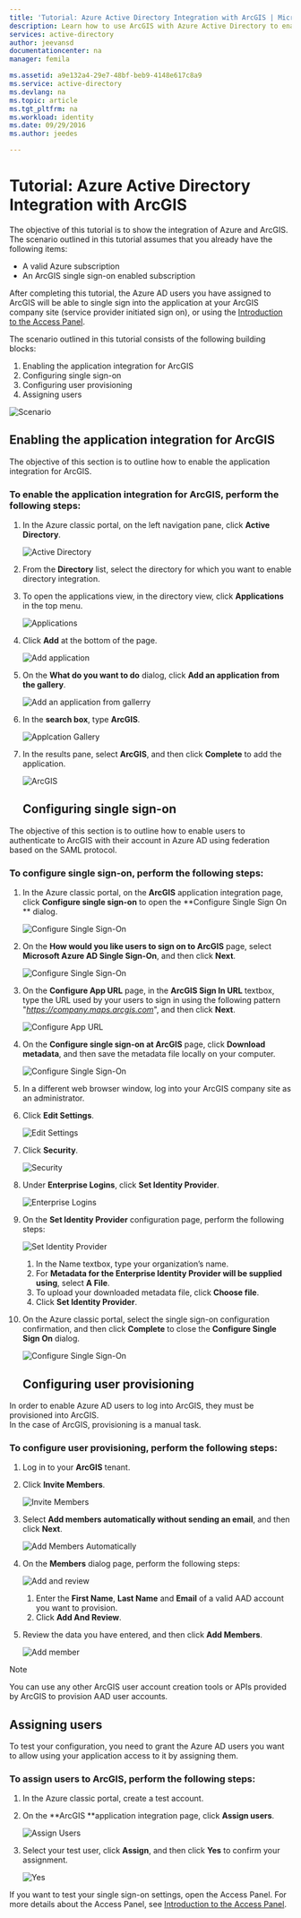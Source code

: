 ```yaml
---
title: 'Tutorial: Azure Active Directory Integration with ArcGIS | Microsoft Docs'
description: Learn how to use ArcGIS with Azure Active Directory to enable single sign-on, automated provisioning, and more!
services: active-directory
author: jeevansd
documentationcenter: na
manager: femila

ms.assetid: a9e132a4-29e7-48bf-beb9-4148e617c8a9
ms.service: active-directory
ms.devlang: na
ms.topic: article
ms.tgt_pltfrm: na
ms.workload: identity
ms.date: 09/29/2016
ms.author: jeedes

---
```

# Tutorial: Azure Active Directory Integration with ArcGIS
The objective of this tutorial is to show the integration of Azure and ArcGIS. The scenario outlined in this tutorial assumes that you already have the following items:

* A valid Azure subscription
* An ArcGIS single sign-on enabled subscription

After completing this tutorial, the Azure AD users you have assigned to ArcGIS will be able to single sign into the application at your ArcGIS company site (service provider initiated sign on), or using the [Introduction to the Access Panel](active-directory-saas-access-panel-introduction.md).

The scenario outlined in this tutorial consists of the following building blocks:

1. Enabling the application integration for ArcGIS
2. Configuring single sign-on
3. Configuring user provisioning
4. Assigning users

![Scenario](./media/active-directory-saas-arcgis-tutorial/IC784735.png "Scenario")

## Enabling the application integration for ArcGIS
The objective of this section is to outline how to enable the application integration for ArcGIS.

### To enable the application integration for ArcGIS, perform the following steps:
1. In the Azure classic portal, on the left navigation pane, click **Active Directory**.
   
   ![Active Directory](./media/active-directory-saas-arcgis-tutorial/IC700993.png "Active Directory")
2. From the **Directory** list, select the directory for which you want to enable directory integration.
3. To open the applications view, in the directory view, click **Applications** in the top menu.
   
   ![Applications](./media/active-directory-saas-arcgis-tutorial/IC700994.png "Applications")
4. Click **Add** at the bottom of the page.
   
   ![Add application](./media/active-directory-saas-arcgis-tutorial/IC749321.png "Add application")
5. On the **What do you want to do** dialog, click **Add an application from the gallery**.
   
   ![Add an application from gallerry](./media/active-directory-saas-arcgis-tutorial/IC749322.png "Add an application from gallerry")
6. In the **search box**, type **ArcGIS**.
   
   ![Applcation Gallery](./media/active-directory-saas-arcgis-tutorial/IC784736.png "Applcation Gallery")
7. In the results pane, select **ArcGIS**, and then click **Complete** to add the application.
   
   ![ArcGIS](./media/active-directory-saas-arcgis-tutorial/IC784737.png "ArcGIS")
   
   ## Configuring single sign-on

The objective of this section is to outline how to enable users to authenticate to ArcGIS with their account in Azure AD using federation based on the SAML protocol.

### To configure single sign-on, perform the following steps:
1. In the Azure classic portal, on the **ArcGIS** application integration page, click **Configure single sign-on** to open the **Configure Single Sign On ** dialog.
   
   ![Configure Single Sign-On](./media/active-directory-saas-arcgis-tutorial/IC784738.png "Configure Single Sign-On")
2. On the **How would you like users to sign on to ArcGIS** page, select **Microsoft Azure AD Single Sign-On**, and then click **Next**.
   
   ![Configure Single Sign-On](./media/active-directory-saas-arcgis-tutorial/IC784739.png "Configure Single Sign-On")
3. On the **Configure App URL** page, in the **ArcGIS Sign In URL** textbox, type the URL used by your users to sign in using the following pattern "*https://company.maps.arcgis.com*", and then click **Next**.
   
   ![Configure App URL](./media/active-directory-saas-arcgis-tutorial/IC784740.png "Configure App URL")
4. On the **Configure single sign-on at ArcGIS** page, click **Download metadata**, and then save the metadata file locally on your computer.
   
   ![Configure Single Sign-On](./media/active-directory-saas-arcgis-tutorial/IC784741.png "Configure Single Sign-On")
5. In a different web browser window, log into your ArcGIS company site as an administrator.
6. Click **Edit Settings**.
   
   ![Edit Settings](./media/active-directory-saas-arcgis-tutorial/IC784742.png "Edit Settings")
7. Click **Security**.
   
   ![Security](./media/active-directory-saas-arcgis-tutorial/IC784743.png "Security")
8. Under **Enterprise Logins**, click **Set Identity Provider**.
   
   ![Enterprise Logins](./media/active-directory-saas-arcgis-tutorial/IC784744.png "Enterprise Logins")
9. On the **Set Identity Provider** configuration page, perform the following steps:
   
   ![Set Identity Provider](./media/active-directory-saas-arcgis-tutorial/IC784745.png "Set Identity Provider")
   
   1. In the Name textbox, type your organization’s name.
   2. For **Metadata for the Enterprise Identity Provider will be supplied using**, select **A File**.
   3. To upload your downloaded metadata file, click **Choose file**.
   4. Click **Set Identity Provider**.
10. On the Azure classic portal, select the single sign-on configuration confirmation, and then click **Complete** to close the **Configure Single Sign On** dialog.
    
    ![Configure Single Sign-On](./media/active-directory-saas-arcgis-tutorial/IC784746.png "Configure Single Sign-On")
    
    ## Configuring user provisioning

In order to enable Azure AD users to log into ArcGIS, they must be provisioned into ArcGIS.  
In the case of ArcGIS, provisioning is a manual task.

### To configure user provisioning, perform the following steps:
1. Log in to your **ArcGIS** tenant.
2. Click **Invite Members**.
   
   ![Invite Members](./media/active-directory-saas-arcgis-tutorial/IC784747.png "Invite Members")
3. Select **Add members automatically without sending an email**, and then click **Next**.
   
   ![Add Members Automatically](./media/active-directory-saas-arcgis-tutorial/IC784748.png "Add Members Automatically")
4. On the **Members** dialog page, perform the following steps:
   
   ![Add and review](./media/active-directory-saas-arcgis-tutorial/IC784749.png "Add and review")
   
   1. Enter the **First Name**, **Last Name** and **Email** of a valid AAD account you want to provision.
   2. Click **Add And Review**.
5. Review the data you have entered, and then click **Add Members**.
   
   ![Add member](./media/active-directory-saas-arcgis-tutorial/IC784750.png "Add member")

> [!NOTE]
> You can use any other ArcGIS user account creation tools or APIs provided by ArcGIS to provision AAD user accounts.
> 
> 

## Assigning users
To test your configuration, you need to grant the Azure AD users you want to allow using your application access to it by assigning them.

### To assign users to ArcGIS, perform the following steps:
1. In the Azure classic portal, create a test account.
2. On the **ArcGIS **application integration page, click **Assign users**.
   
   ![Assign Users](./media/active-directory-saas-arcgis-tutorial/IC784751.png "Assign Users")
3. Select your test user, click **Assign**, and then click **Yes** to confirm your assignment.
   
   ![Yes](./media/active-directory-saas-arcgis-tutorial/IC767830.png "Yes")

If you want to test your single sign-on settings, open the Access Panel. For more details about the Access Panel, see [Introduction to the Access Panel](active-directory-saas-access-panel-introduction.md).


